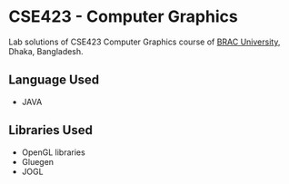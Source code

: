 # CSE423 - Computer Graphics

Lab solutions of CSE423 Computer Graphics course of [BRAC University,](https://www.bracu.ac.bd/) Dhaka, Bangladesh.

## Language Used
+ JAVA

## Libraries Used
+ OpenGL libraries
+ Gluegen
+ JOGL
